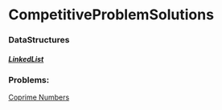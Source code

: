 # CompetitiveProblemSolutions

### DataStructures
##### [LinkedList](/DataStructures/LinkedList)


### Problems:
[Coprime Numbers](/Hackerearth/Fights/CoPrimeNumber.java)
